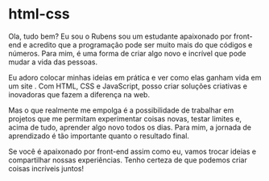 # html-css
 Ola, tudo bem?
 Eu sou o Rubens sou um estudante apaixonado por front-end e acredito que a programação pode ser muito mais do que códigos e números. Para mim, é uma forma de criar algo novo e incrível que pode mudar a vida das pessoas.

Eu adoro colocar minhas ideias em prática e ver como elas ganham vida em um site . Com HTML, CSS e JavaScript, posso criar soluções criativas e inovadoras que fazem a diferença na web.

Mas o que realmente me empolga é a possibilidade de trabalhar em projetos que me permitam experimentar coisas novas, testar limites e, acima de tudo, aprender algo novo todos os dias. Para mim, a jornada de aprendizado é tão importante quanto o resultado final.

Se você é apaixonado por front-end assim como eu, vamos trocar ideias e compartilhar nossas experiências. Tenho certeza de que podemos criar coisas incríveis juntos!
